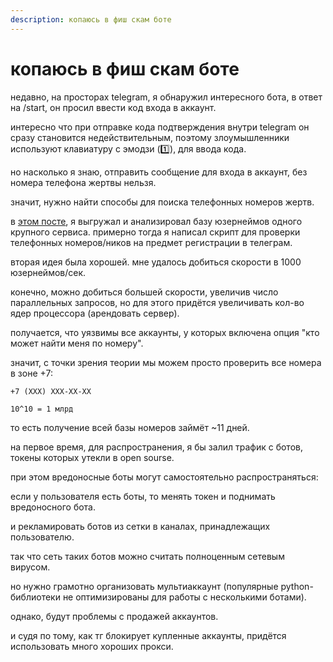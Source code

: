 ```yaml
---
description: копаюсь в фиш скам боте
---
```


# копаюсь в фиш скам боте

недавно, на просторах telegram, я обнаружил интересного бота, в ответ на /start, он просил ввести код входа в аккаунт.

интересно что при отправке кода подтверждения внутри telegram он сразу становится недействительным, поэтому злоумышленники используют клавиатуру с эмодзи (1️⃣), для ввода кода.

но насколько я знаю, отправить сообщение для входа в аккаунт, без номера телефона жертвы нельзя.

значит, нужно найти способы для поиска телефонных номеров жертв.

в [этом посте](https://t.me/iamlostshe_blog/49), я выгружал и анализировал базу юзернеймов одного крупного сервиса. примерно тогда я написал скрипт для проверки телефонных номеров/ников на предмет регистрации в телеграм.

вторая идея была хорошей. мне удалось добиться скорости в 1000 юзернеймов/сек.

конечно, можно добиться большей скорости, увеличив число параллельных запросов, но для этого придётся увеличивать кол-во ядер процессора (арендовать сервер).

получается, что уязвимы все аккаунты, у которых включена опция "кто может найти меня по номеру".

значит, с точки зрения теории мы можем просто проверить все номера в зоне +7:

```
+7 (XXX) XXX-XX-XX

10^10 = 1 млрд
```

то есть получение всей базы номеров займёт ~11 дней.

на первое время, для распространения, я бы залил трафик с ботов, токены которых утекли в open sourse.

при этом вредоносные боты могут самостоятельно распространяться:

если у пользователя есть боты, то менять токен и поднимать вредоносного бота.

и рекламировать ботов из сетки в каналах, принадлежащих пользователю.

так что сеть таких ботов можно считать полноценным сетевым вирусом.

но нужно грамотно организовать мультиаккаунт (популярные python-библиотеки не оптимизированы для работы с несколькими ботами).

однако, будут проблемы с продажей аккаунтов.

и судя по тому, как тг блокирует купленные аккаунты, придётся использовать много хороших прокси.
